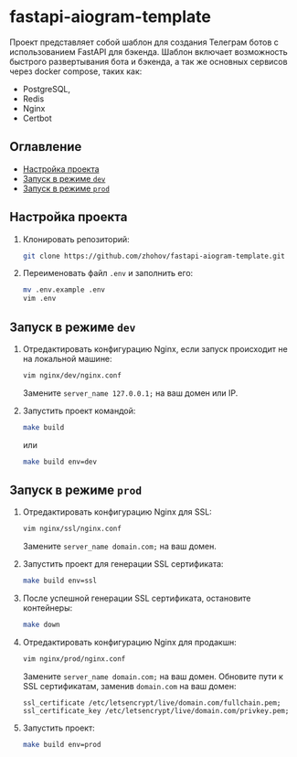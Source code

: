 # fastapi-aiogram-template

Проект представляет собой шаблон для создания Телеграм ботов с использованием FastAPI для бэкенда. 
Шаблон включает возможность быстрого развертывания бота и бэкенда, а так же основных сервисов через docker compose, таких как:
* PostgreSQL, 
* Redis
* Nginx
* Certbot

## Оглавление

* [Настройка проекта](#set_up)
* [Запуск в режиме `dev`](#dev)
* [Запуск в режиме `prod`](#prod)


## Настройка проекта <a name="set_up"></a>

1. Клонировать репозиторий:
    ```bash
    git clone https://github.com/zhohov/fastapi-aiogram-template.git
    ```

2. Переименовать файл `.env` и заполнить его:
    ```bash
    mv .env.example .env
    vim .env
    ```

## Запуск в режиме `dev` <a name="dev"></a>

1. Отредактировать конфигурацию Nginx, если запуск происходит не на локальной машине:
    ```bash
    vim nginx/dev/nginx.conf
    ```
    Замените `server_name 127.0.0.1;` на ваш домен или IP.

2. Запустить проект командой:
    ```bash
    make build
    ```
    или
    ```bash
    make build env=dev
    ```

## Запуск в режиме `prod` <a name="prod"></a>

1. Отредактировать конфигурацию Nginx для SSL:
    ```bash
    vim nginx/ssl/nginx.conf
    ```
    Замените `server_name domain.com;` на ваш домен.

2. Запустить проект для генерации SSL сертификата:
    ```bash
    make build env=ssl
    ```

3. После успешной генерации SSL сертификата, остановите контейнеры:
    ```bash
    make down
    ```

4. Отредактировать конфигурацию Nginx для продакшн:
    ```bash
    vim nginx/prod/nginx.conf
    ```
    Замените `server_name domain.com;` на ваш домен. Обновите пути к SSL сертификатам, заменив `domain.com` на ваш домен:
    ```nginx
    ssl_certificate /etc/letsencrypt/live/domain.com/fullchain.pem;
    ssl_certificate_key /etc/letsencrypt/live/domain.com/privkey.pem;
    ```

5. Запустить проект:
    ```bash
    make build env=prod
    ```
